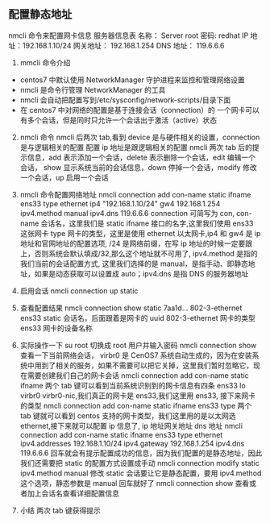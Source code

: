 ## 配置静态地址

nmcli 命令来配置网卡信息
服务器信息表
名称： Server
root 密码: redhat
IP 地址：192.168.1.10/24
网关地址： 192.168.1.254
DNS 地址： 119.6.6.6

1. mmcli 命令介绍

- centos7 中默认使用 NetworkManager 守护进程来监控和管理网络设置
- nmcli 是命令行管理 NetworkManager 的工具
- nmcli 会自动把配置写到/etc/sysconfig/network-scripts/目录下面
- 在 centos7 中对网络的配置是基于连接会话（connection）的
  一个网卡可以有多个会话，但是同时只允许一个会话出于激活（active）状态

2. nmcli 命令
   nmcli 后两次 tab,看到 device 是与硬件相关的设置，connection 是与逻辑相关的配置
   配置 ip 地址是跟逻辑相关的配置
   nmcli 两次 tab 后的提示信息，add 表示添加一个会话，delete 表示删除一个会话，edit 编辑一个会话，
   show 显示系统当前的会话信息，down 停掉一个会话，modify 修改一个会话，up 启用一个会话
3. nmcli 命令配置网络地址
   nmcli connection add con-name static ifname ens33 type ethernet
   ip4 "192.168.1.10/24" gw4 192.168.1.254 ipv4.method manual ipv4.dns 119.6.6.6
   connection 可简写为 con, con-name 会话名，这里我们是 static
   ifname 接口的名字,这里我们使用 ens33 这张网卡 type 网卡的类型，这里是使用 ethernet 以太网卡,ip4 和 gw4 是 ip 地址和官网地址的配置选项, /24 是网络前缀，在写 ip 地址的时候一定要跟上，否则系统会默认填成/32,那么这个地址就不可用了, ipv4.method 是指的我们当前的会话配置方式,
   这里我们选择的是 manual，是指手动、即静态地址，如果是动态获取可以设置成 auto；ipv4.dns 是指 DNS 的服务器地址

4. 启用会话
   nmcli connection up static

5. 查看配置结果
   nmcli connection show
   static 7aa1d... 802-3-ethernet ens33
   static 会话名，后面跟着是网卡的 uuid 802-3-ethernet 网卡的类型 ens33 网卡的设备名称

6. 实际操作一下
   su root 切换成 root 用户并输入密码
   nmcli connection show 查看一下当前网络会话， virbr0 是 CenOS7 系统自动生成的，因为在安装系统中用到了相关的服务，如果不需要可以把它关掉，这里我们暂时忽略它，现在需要创建我们自己的网卡会话
   nmcli connection add con-name static ifname 两个 tab 键可以看到当前系统识别到的网卡信息有四条 ens33 lo virbr0 virbr0-nic,我们真正的网卡是 ens33,我们这里用 ens33, 接下来网卡的类型
   nmcli connection add con-name static ifname ens33 type 两个 tab 键就可以看到 centos 支持的网卡类型，我们这里用的是以太网选 ethernet,接下来就可以配置 ip 信息了, ip 地址网关地址 dns 地址
   nmcli connection add con-name static ifname ens33 type ethernet ipv4.addresses 192.168.1.10/24 ipv4.gateway 192.168.1.254 ipv4.dns
   119.6.6.6
   回车就会有提示配置成功的信息，因为我们配置的是静态地址，因此我们还需要把 static 的配置方式设置成手动
   nmcli connection modify static ipv4.method manual 修改 static 会话要让它是静态配置，要用 ipv4.method 这个选项，静态参数是 manual 回车就好了
   nmcli connection show 查看或者加上会话名查看详细配置信息
7. 小结
   两次 tab 键获得提示
